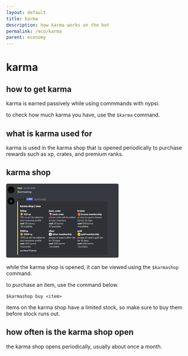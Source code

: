 ```yaml
---
layout: default
title: karma
description: how karma works on the bot
permalink: /eco/karma
parent: economy
---
```


# karma

## how to get karma

karma is earned passively while using commmands with nypsi.

to check how much karma you have, use the `$karma` command.

## what is karma used for

karma is used in the karma shop that is opened periodically to purchase rewards such as xp, crates, and premium ranks.

## karma shop

<img src="https://raw.githubusercontent.com/tekoh/nypsi/docs/assets/karmashop_1.png" height="200px" width="auto" style="border-radius:4px">

while the karma shop is opened, it can be viewed using the `$karmashop` command.

to purchase an item, use the command below.

```
$karmashop buy <item>
```

items on the karma shop have a limited stock, so make sure to buy them before stock runs out.

## how often is the karma shop open

the karma shop opens periodically, usually about once a month.
